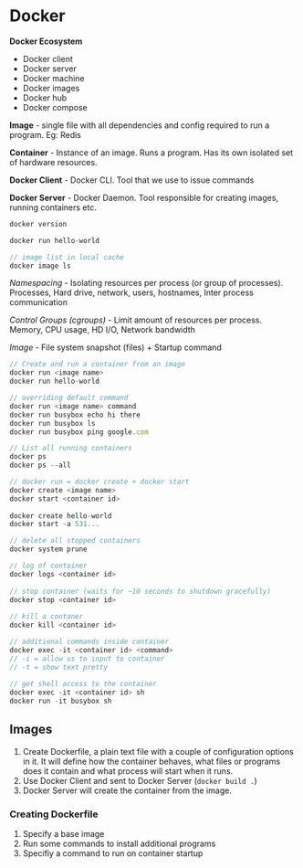 # Docker

**Docker Ecosystem**

* Docker client
* Docker server
* Docker machine
* Docker images
* Docker hub
* Docker compose

**Image** - single file with all dependencies and config required to run a program. Eg: Redis

**Container** - Instance of an image. Runs a program. Has its own isolated set of hardware resources.

**Docker Client** - Docker CLI. Tool that we use to issue commands

**Docker Server** - Docker Daemon. Tool responsible for creating images, running containers etc.

```javascript
docker version

docker run hello-world

// image list in local cache
docker image ls
```

*Namespacing* - Isolating resources per process (or group of processes). Processes, Hard drive, network, users, hostnames, Inter process communication

*Control Groups (cgroups)* - Limit amount of resources per process. Memory, CPU usage, HD I/O, Network bandwidth

*Image* - File system snapshot (files) + Startup command

```javascript
// Create and run a container from an image
docker run <image name>
docker run hello-world

// overriding default command
docker run <image name> command
docker run busybox echo hi there
docker run busybox ls
docker run busybox ping google.com

// List all running containers
docker ps
docker ps --all
```

```javascript
// docker run = docker create + docker start
docker create <image name>
docker start <container id>
    
docker create hello-world
docker start -a 531...

// delete all stopped containers
docker system prune

// log of container
docker logs <container id>
    
// stop container (waits for ~10 seconds to shutdown gracefully)
docker stop <container id>
    
// kill a contaner
docker kill <container id>
```

```javascript
// additional commands inside container
docker exec -it <container id> <command>
// -i = allow us to input to container
// -t = show text pretty
    
// get shell access to the container
docker exec -it <container id> sh
docker run -it busybox sh
```

## Images

1. Create Dockerfile, a plain text file with a couple of configuration options in it. It will define how the container behaves, what files or programs does it contain and what process will start when it runs.
2. Use Docker Client and sent to Docker Server (```docker build .```)
3. Docker Server will create the container from the image.

### Creating Dockerfile

1. Specify a base image
2. Run some commands to install additional programs
3. Specifiy a command to run on container startup

```dockerfile

```

